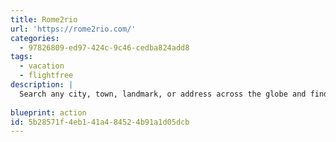 ```yaml
---
title: Rome2rio
url: 'https://rome2rio.com/'
categories:
  - 97826809-ed97-424c-9c46-cedba824add8
tags:
  - vacation
  - flightfree
description: |
  Search any city, town, landmark, or address across the globe and find a whole bunch of different ways to get there. Rome2rio is pretty insistent on showing you flights, but it can help you find bus and train combinations to get from Lison to Azerbaijan if that's a trip you need to do.
  
blueprint: action
id: 5b28571f-4eb1-41a4-8452-4b91a1d05dcb
---
```

